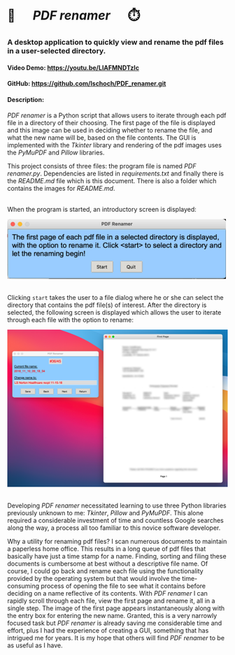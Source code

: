 # 📂      *PDF renamer*      ⏱️
### A desktop application to quickly view and rename the pdf files in a user-selected directory.
#### Video Demo: https://youtu.be/LIAFMNDTzlc
#### GitHub: https://github.com/lschoch/PDF_renamer.git
#### Description:

*PDF renamer* is a Python script that allows users to iterate through each pdf file in a directory of their choosing. The first page of the file is displayed and this image can be used in deciding whether to rename the file, and what the new name will be, based on the file contents. The GUI is implemented with the *Tkinter* library and rendering of the pdf images uses the *PyMuPDF* and *Pillow* libraries. 

This project consists of three files: the program file is named *PDF renamer.py*. Dependencies are listed in *requirements.txt* and finally there is the *README.md* file which is this document. There is also a folder which contains the images for *README.md*.

\
When the program is started, an introductory screen is displayed:

<img src="images/screen_shot_1.png" alt="introductory screen" width=500>

\
Clicking `start` takes the user to a file dialog where he or she can select the directory that contains the pdf file(s) of interest. After the directory is selected, the following screen is displayed which allows the user to iterate through each file with the option to rename:

<img src="images/screen_shot_3.png" alt="pdf display">

\
Developing *PDF renamer* necessitated learning to use three Python libraries previously unknown to me: *Tkinter*, *Pillow* and *PyMuPDF*. This alone required a considerable investment of time and countless Google searches along the way, a process all too familiar to this novice software developer.

Why a utility for renaming pdf files? I scan numerous documents to maintain a paperless home office. This results in a long queue of pdf files that basically have just a time stamp for a name. Finding, sorting and filing these documents is cumbersome at best without a descriptive file name. Of course, I could go back and rename each file using the functionality provided by the operating system but that would involve the time-consuming process of opening the file to see what it contains before deciding on a name reflective of its contents. With *PDF renamer* I can rapidly scroll through each file, view the first page and rename it, all in a single step. The image of the first page appears instantaneously along with the entry box for entering the new name. Granted, this is a very narrowly focused task but *PDF renamer* is already saving me considerable time and effort, plus I had the experience of creating a GUI, something that has intrigued me for years. It is my hope that others will find *PDF renamer* to be as useful as I have.  
